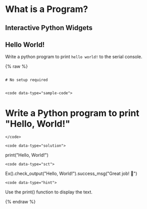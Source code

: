 # What is a Program?

## Interactive Python Widgets

## Hello World!
Write a python program to print `hello world!` to the serial console. 

{% raw %}
<script src="https://cdn.datacamp.com/dcl-react.js.gz"></script>

<div data-datacamp-exercise data-lang="python">
    <code data-type="pre-exercise-code">
# No setup required
    </code>

    <code data-type="sample-code">
# Write a Python program to print "Hello, World!"
    </code>

    <code data-type="solution">
print("Hello, World!")
    </code>

    <code data-type="sct">
Ex().check_output("Hello, World!").success_msg("Great job! 🎉")
    </code>

    <code data-type="hint">
Use the print() function to display the text.
    </code>
</div>
{% endraw %}
